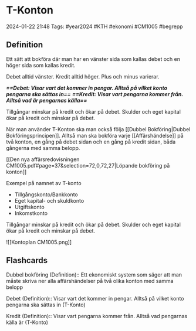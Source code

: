 # T-Konton

2024-01-22 21:48
Tags: #year2024 #KTH #ekonomi #CM1005 #begrepp

## Definition

Ett sätt att bokföra där man har en vänster sida som kallas debet och en höger sida som kallas kredit.

Debet alltid vänster. Kredit alltid höger. Plus och minus varierar.

***==Debet: Visar vart det kommer in pengar. Alltså på vilket konto pengarna ska sättas in==***
***==Kredit: Visar vart pengarna kommer från. Alltså vad är pengarnas källa==***

Tillgångar minskar på kredit och ökar på debet.
Skulder och eget kapital ökar på kredit och minskar på debet.

När man använder T-Konton ska man också följa [[Dubbel Bokföring|Dubbel Bokföringsprincipen]]. Alltså man ska bokföra varje [[Affärshändelse]] på två konton, en gång på debet sidan och en gång på kredit sidan, båda gångerna med samma belopp.

[[Den nya affärsredovisningen CM1005.pdf#page=37&selection=72,0,72,27|Löpande bokföring på konton]]

Exempel på namnet av T-konto

- Tillgångskonto/Bankkonto
- Eget kapital- och skuldkonto
- Utgiftskonto
- Inkomstkonto

Tillgångar minskar på kredit och ökar på debet.
Skulder och eget kapital ökar på kredit och minskar på debet.

![[Kontoplan CM1005.png]]

## Flashcards

Dubbel bokföring (Definition):: Ett ekonomiskt system som säger att man måste skriva ner alla affärshändelser på två olika konton med samma belopp
<!--SR:!2024-02-09,10,270!2024-02-15,15,290-->

Debet (Definition):: Visar vart det kommer in pengar. Alltså på vilket konto pengarna ska sättas in (T-Konto)
<!--SR:!2024-02-03,4,274!2024-02-06,7,252-->

Kredit (Definition):: Visar vart pengarna kommer från. Alltså vad pengarnas källa är (T-Konto)
<!--SR:!2024-02-11,11,272!2024-02-04,4,276-->
